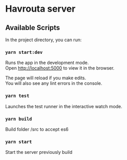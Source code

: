 # Havrouta server

## Available Scripts

In the project directory, you can run:

### `yarn start:dev`

Runs the app in the development mode.<br />
Open [http://localhost:5000](http://localhost:5000) to view it in the browser.

The page will reload if you make edits.<br />
You will also see any lint errors in the console.

### `yarn test`

Launches the test runner in the interactive watch mode.<br />

### `yarn build`

Build folder /src to accept es6<br />

### `yarn start`

Start the server previously build<br />